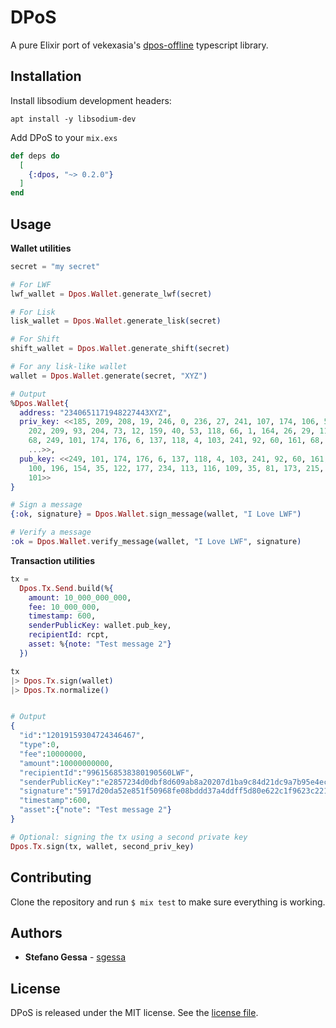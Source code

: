 # DPoS

A pure Elixir port of vekexasia's [dpos-offline](https://www.npmjs.com/package/dpos-offline) typescript library.

## Installation

Install libsodium development headers:

`apt install -y libsodium-dev`

Add DPoS to your `mix.exs`

```elixir
def deps do
  [
    {:dpos, "~> 0.2.0"}
  ]
end
```

## Usage

**Wallet utilities**

```elixir
secret = "my secret"

# For LWF
lwf_wallet = Dpos.Wallet.generate_lwf(secret)

# For Lisk
lisk_wallet = Dpos.Wallet.generate_lisk(secret)

# For Shift
shift_wallet = Dpos.Wallet.generate_shift(secret)

# For any lisk-like wallet
wallet = Dpos.Wallet.generate(secret, "XYZ")

# Output
%Dpos.Wallet{
  address: "2340651171948227443XYZ",
  priv_key: <<185, 209, 208, 19, 246, 0, 236, 27, 241, 107, 174, 106, 54, 52,
    202, 209, 93, 204, 73, 12, 159, 40, 53, 118, 66, 1, 164, 26, 29, 112, 222,
    68, 249, 101, 174, 176, 6, 137, 118, 4, 103, 241, 92, 60, 161, 68, 190, 100,
    ...>>,
  pub_key: <<249, 101, 174, 176, 6, 137, 118, 4, 103, 241, 92, 60, 161, 68, 190,
    100, 196, 154, 35, 122, 177, 234, 113, 116, 109, 35, 81, 173, 215, 138, 11,
    101>>
}

# Sign a message
{:ok, signature} = Dpos.Wallet.sign_message(wallet, "I Love LWF")

# Verify a message
:ok = Dpos.Wallet.verify_message(wallet, "I Love LWF", signature)
```

**Transaction utilities**

```elixir
tx =
  Dpos.Tx.Send.build(%{
    amount: 10_000_000_000,
    fee: 10_000_000,
    timestamp: 600,
    senderPublicKey: wallet.pub_key,
    recipientId: rcpt,
    asset: %{note: "Test message 2"}
  })

tx
|> Dpos.Tx.sign(wallet)
|> Dpos.Tx.normalize()


# Output
{
  "id":"12019159304724346467",
  "type":0,
  "fee":10000000,
  "amount":10000000000,
  "recipientId":"9961568538380190560LWF",
  "senderPublicKey":"e2857234d0dbf8d609ab8a20207d1ba9c84d21dc9a7b95e4ecd717e0369a744b",
  "signature":"5917d20da52e851f50968fe08bddd37a4ddff5d80e622c1f9623c2210c8eb24876dc5fae80aa39bb84872670da175aa9b0a20b0f2c865752912e4204caccdc0e",
  "timestamp":600,
  "asset":{"note": "Test message 2"}
}

# Optional: signing the tx using a second private key
Dpos.Tx.sign(tx, wallet, second_priv_key)
```

## Contributing

Clone the repository and run `$ mix test` to make sure everything is working.

## Authors

* **Stefano Gessa** - [sgessa](https://github.com/sgessa)

## License

DPoS is released under the MIT license. See the [license file](LICENSE.txt).
